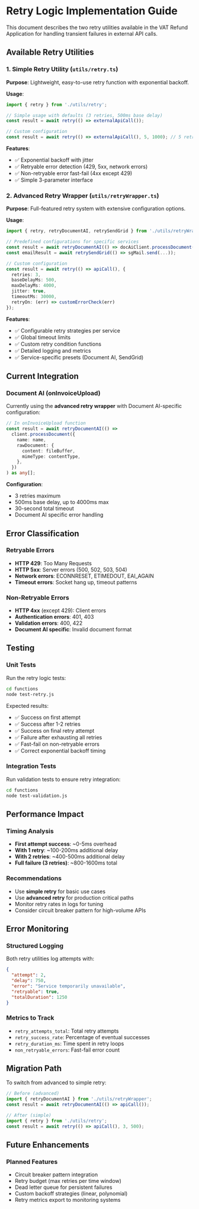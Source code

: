 # Retry Logic Implementation Guide

This document describes the two retry utilities available in the VAT Refund Application for handling transient failures in external API calls.

## Available Retry Utilities

### 1. Simple Retry Utility (`utils/retry.ts`)
**Purpose**: Lightweight, easy-to-use retry function with exponential backoff.

**Usage**:
```typescript
import { retry } from './utils/retry';

// Simple usage with defaults (3 retries, 500ms base delay)
const result = await retry(() => externalApiCall());

// Custom configuration
const result = await retry(() => externalApiCall(), 5, 1000); // 5 retries, 1000ms base
```

**Features**:
- ✅ Exponential backoff with jitter
- ✅ Retryable error detection (429, 5xx, network errors)
- ✅ Non-retryable error fast-fail (4xx except 429)
- ✅ Simple 3-parameter interface

### 2. Advanced Retry Wrapper (`utils/retryWrapper.ts`)
**Purpose**: Full-featured retry system with extensive configuration options.

**Usage**:
```typescript
import { retry, retryDocumentAI, retrySendGrid } from './utils/retryWrapper';

// Predefined configurations for specific services
const result = await retryDocumentAI(() => docAiClient.processDocument(...));
const emailResult = await retrySendGrid(() => sgMail.send(...));

// Custom configuration
const result = await retry(() => apiCall(), {
  retries: 3,
  baseDelayMs: 500,
  maxDelayMs: 4000,
  jitter: true,
  timeoutMs: 30000,
  retryOn: (err) => customErrorCheck(err)
});
```

**Features**:
- ✅ Configurable retry strategies per service
- ✅ Global timeout limits
- ✅ Custom retry condition functions
- ✅ Detailed logging and metrics
- ✅ Service-specific presets (Document AI, SendGrid)

## Current Integration

### Document AI (onInvoiceUpload)
Currently using the **advanced retry wrapper** with Document AI-specific configuration:

```typescript
// In onInvoiceUpload function
const result = await retryDocumentAI(() => 
  client.processDocument({
    name: name,
    rawDocument: {
      content: fileBuffer,
      mimeType: contentType,
    },
  })
) as any[];
```

**Configuration**:
- 3 retries maximum
- 500ms base delay, up to 4000ms max
- 30-second total timeout
- Document AI specific error handling

## Error Classification

### Retryable Errors
- **HTTP 429**: Too Many Requests
- **HTTP 5xx**: Server errors (500, 502, 503, 504)
- **Network errors**: ECONNRESET, ETIMEDOUT, EAI_AGAIN
- **Timeout errors**: Socket hang up, timeout patterns

### Non-Retryable Errors
- **HTTP 4xx** (except 429): Client errors
- **Authentication errors**: 401, 403
- **Validation errors**: 400, 422
- **Document AI specific**: Invalid document format

## Testing

### Unit Tests
Run the retry logic tests:
```bash
cd functions
node test-retry.js
```

Expected results:
- ✅ Success on first attempt
- ✅ Success after 1-2 retries  
- ✅ Success on final retry attempt
- ✅ Failure after exhausting all retries
- ✅ Fast-fail on non-retryable errors
- ✅ Correct exponential backoff timing

### Integration Tests
Run validation tests to ensure retry integration:
```bash
cd functions
node test-validation.js
```

## Performance Impact

### Timing Analysis
- **First attempt success**: ~0-5ms overhead
- **With 1 retry**: ~100-200ms additional delay
- **With 2 retries**: ~400-500ms additional delay
- **Full failure (3 retries)**: ~800-1600ms total

### Recommendations
- Use **simple retry** for basic use cases
- Use **advanced retry** for production critical paths
- Monitor retry rates in logs for tuning
- Consider circuit breaker pattern for high-volume APIs

## Error Monitoring

### Structured Logging
Both retry utilities log attempts with:
```json
{
  "attempt": 2,
  "delay": 750,
  "error": "Service temporarily unavailable",
  "retryable": true,
  "totalDuration": 1250
}
```

### Metrics to Track
- `retry_attempts_total`: Total retry attempts
- `retry_success_rate`: Percentage of eventual successes
- `retry_duration_ms`: Time spent in retry loops
- `non_retryable_errors`: Fast-fail error count

## Migration Path

To switch from advanced to simple retry:

```typescript
// Before (advanced)
import { retryDocumentAI } from './utils/retryWrapper';
const result = await retryDocumentAI(() => apiCall());

// After (simple)
import { retry } from './utils/retry';
const result = await retry(() => apiCall(), 3, 500);
```

## Future Enhancements

### Planned Features
- Circuit breaker pattern integration
- Retry budget (max retries per time window)  
- Dead letter queue for persistent failures
- Custom backoff strategies (linear, polynomial)
- Retry metrics export to monitoring systems

